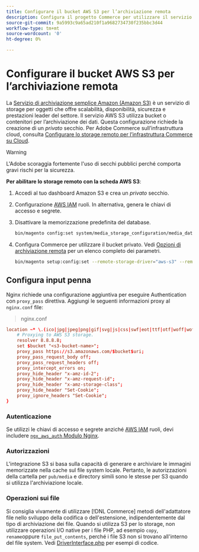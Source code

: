 ```yaml
---
title: Configurare il bucket AWS S3 per l’archiviazione remota
description: Configura il progetto Commerce per utilizzare il servizio di archiviazione AWS S3 per l’archiviazione remota.
source-git-commit: 9a5993c9a65ad210f1a9682734730f235bbc3d44
workflow-type: tm+mt
source-wordcount: '0'
ht-degree: 0%

---
```


# Configurare il bucket AWS S3 per l’archiviazione remota

La [Servizio di archiviazione semplice Amazon (Amazon S3)][AWS S3] è un servizio di storage per oggetti che offre scalabilità, disponibilità, sicurezza e prestazioni leader del settore. Il servizio AWS S3 utilizza bucket o contenitori per l’archiviazione dei dati. Questa configurazione richiede la creazione di un _privato_ secchio. Per Adobe Commerce sull’infrastruttura cloud, consulta [Configurare lo storage remoto per l’infrastruttura Commerce su Cloud](cloud-support.md).

>[!WARNING]
>
>L&#39;Adobe scoraggia fortemente l&#39;uso di secchi pubblici perché comporta gravi rischi per la sicurezza.

**Per abilitare lo storage remoto con la scheda AWS S3**:

1. Accedi al tuo dashboard Amazon S3 e crea un _privato_ secchio.

1. Configurazione [AWS IAM] ruoli. In alternativa, genera le chiavi di accesso e segrete.

1. Disattivare la memorizzazione predefinita del database.

   ```bash
   bin/magento config:set system/media_storage_configuration/media_database 0
   ```

1. Configura Commerce per utilizzare il bucket privato. Vedi [Opzioni di archiviazione remota](remote-storage.md#remote-storage-options) per un elenco completo dei parametri.

   ```bash
   bin/magento setup:config:set --remote-storage-driver="aws-s3" --remote-storage-bucket="<bucket-name>" --remote-storage-region="<region-name>" --remote-storage-prefix="<optional-prefix>" --remote-storage-key=<optional-access-key> --remote-storage-secret=<optional-secret-key> -n
   ```

## Configura input penna

Nginx richiede una configurazione aggiuntiva per eseguire Authentication con `proxy_pass` direttiva. Aggiungi le seguenti informazioni proxy al `nginx.conf` file:

>nginx.conf

```conf
location ~* \.(ico|jpg|jpeg|png|gif|svg|js|css|swf|eot|ttf|otf|woff|woff2)$ {
    # Proxying to AWS S3 storage.
    resolver 8.8.8.8;
    set $bucket "<s3-bucket-name>";
    proxy_pass https://s3.amazonaws.com/$bucket$uri;
    proxy_pass_request_body off;
    proxy_pass_request_headers off;
    proxy_intercept_errors on;
    proxy_hide_header "x-amz-id-2";
    proxy_hide_header "x-amz-request-id";
    proxy_hide_header "x-amz-storage-class";
    proxy_hide_header "Set-Cookie";
    proxy_ignore_headers "Set-Cookie";
}
```

### Autenticazione

Se utilizzi le chiavi di accesso e segrete anziché [AWS IAM] ruoli, devi includere [`ngx_aws_auth` Modulo Nginx][ngx repo].

### Autorizzazioni

L&#39;integrazione S3 si basa sulla capacità di generare e archiviare le immagini memorizzate nella cache sul file system locale. Pertanto, le autorizzazioni della cartella per `pub/media` e directory simili sono le stesse per S3 quando si utilizza l&#39;archiviazione locale.

### Operazioni sui file

Si consiglia vivamente di utilizzare [!DNL Commerce] metodi dell&#39;adattatore file nello sviluppo della codifica o dell&#39;estensione, indipendentemente dal tipo di archiviazione dei file. Quando si utilizza S3 per lo storage, non utilizzare operazioni I/O native per i file PHP, ad esempio `copy`, `rename`oppure `file_put_contents`, perché i file S3 non si trovano all&#39;interno del file system. Vedi [DriverInterface.php](https://github.com/magento/magento2/blob/2.4-develop/lib/internal/Magento/Framework/Filesystem/DriverInterface.php#L18) per esempi di codice.

<!-- link definitions -->

[AWS S3]: https://aws.amazon.com/s3
[AWS IAM]: https://aws.amazon.com/iam/
[ngx repo]: https://github.com/anomalizer/ngx_aws_auth
